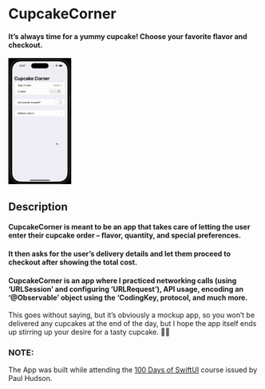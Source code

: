 # CupcakeCorner

#### It’s always time for a yummy cupcake! Choose your favorite flavor and checkout.

<img src="./Images/CupcakeCorner.gif" width="25%" height="25%"/>

## Description

#### CupcakeCorner is meant to be an app that takes care of letting the user enter their cupcake order – flavor, quantity, and special preferences.

#### It then asks for the user’s delivery details and let them proceed to checkout after showing the total cost.

#### CupcakeCorner is an app where I practiced networking calls (using ‘URLSession’ and configuring ‘URLRequest’), API usage, encoding an ‘@Observable’ object using the ‘CodingKey, protocol, and much more.

This goes without saying, but it’s obviously a mockup app, so you won’t be delivered any cupcakes at the end of the day, but I hope the app itself ends up stirring up your desire for a tasty cupcake. 🧁😋

### NOTE:

The App was built while attending the <a href="https://www.hackingwithswift.com/100/swiftui">100 Days of SwiftUI</a> course issued by Paul Hudson.
